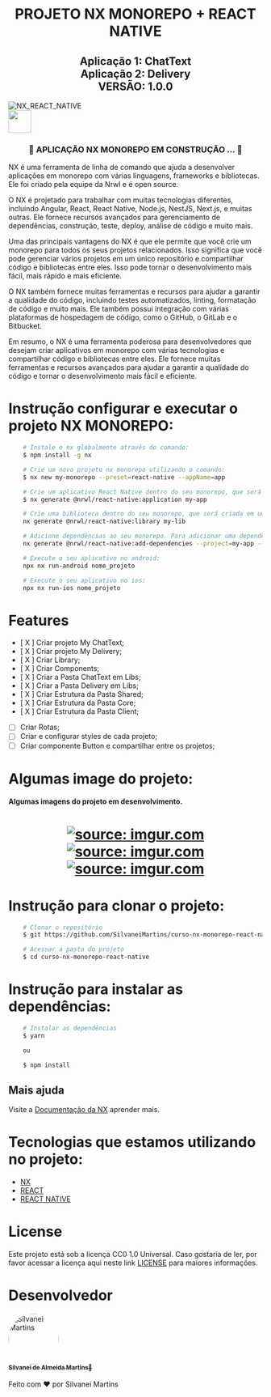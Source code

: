 <h1 align="center">
 PROJETO NX MONOREPO + REACT NATIVE
</h1>

<h2 align="center">
   Aplicação 1: ChatText 
   <br />
   Aplicação 2: Delivery
   <br />
   VERSÃO: 1.0.0
</h2>

![NX_REACT_NATIVE](https://img.shields.io/badge/REACT-NATIVE-blue.svg)
<br />
<a href="https://nx.dev" target="_blank" rel="noreferrer"><img src="https://raw.githubusercontent.com/nrwl/nx/master/images/nx-logo.png" width="45"></a>

<h3 align="center">
	🚧  APLICAÇÃO NX MONOREPO EM CONSTRUÇÃO ...  🚧
</h3>

NX é uma ferramenta de linha de comando que ajuda a desenvolver aplicações em monorepo com várias linguagens, frameworks e bibliotecas. Ele foi criado pela equipe da Nrwl e é open source.

O NX é projetado para trabalhar com muitas tecnologias diferentes, incluindo Angular, React, React Native, Node.js, NestJS, Next.js, e muitas outras. Ele fornece recursos avançados para gerenciamento de dependências, construção, teste, deploy, análise de código e muito mais.

Uma das principais vantagens do NX é que ele permite que você crie um monorepo para todos os seus projetos relacionados. Isso significa que você pode gerenciar vários projetos em um único repositório e compartilhar código e bibliotecas entre eles. Isso pode tornar o desenvolvimento mais fácil, mais rápido e mais eficiente.

O NX também fornece muitas ferramentas e recursos para ajudar a garantir a qualidade do código, incluindo testes automatizados, linting, formatação de código e muito mais. Ele também possui integração com várias plataformas de hospedagem de código, como o GitHub, o GitLab e o Bitbucket.

Em resumo, o NX é uma ferramenta poderosa para desenvolvedores que desejam criar aplicativos em monorepo com várias tecnologias e compartilhar código e bibliotecas entre eles. Ele fornece muitas ferramentas e recursos avançados para ajudar a garantir a qualidade do código e tornar o desenvolvimento mais fácil e eficiente.

# Instrução configurar e executar o projeto NX MONOREPO:
```bash
    # Instale o nx globalmente através do comando:
    $ npm install -g nx

    # Crie um novo projeto nx monorepo utilizando o comando:
    $ nx new my-monorepo --preset=react-native --appName=app

    # Crie um aplicativo React Native dentro do seu monorepo, que será criado em um diretório separado dentro do seu monorepo. Para criar um aplicativo React Native, utilize o comando:
    $ nx generate @nrwl/react-native:application my-app

    # Crie uma biblioteca dentro do seu monorepo, que será criada em um diretório separado dentro do seu monorepo. Para criar uma biblioteca, utilize o comando:
    nx generate @nrwl/react-native:library my-lib

    # Adicione dependências ao seu monorepo. Para adicionar uma dependência, utilize o comando:
    nx generate @nrwl/react-native:add-dependencies --project=my-app --dependencies=my-lib

    # Execute o seu aplicativo no android:
    npx nx run-android nome_projeto

    # Execute o seu aplicativo no ios:
    npx nx run-ios nome_projeto
```

# Features
-   [ X ] Criar projeto My ChatText;
-   [ X ] Criar projeto My Delivery;
-   [ X ] Criar Library;
-   [ X ] Criar Components;
-   [ X ] Criar a Pasta ChatText em Libs;
-   [ X ] Criar a Pasta Delivery em Libs;
-   [ X ] Criar Estrutura da Pasta Shared;
-   [ X ] Criar Estrutura da Pasta Core;
-   [ X ] Criar Estrutura da Pasta Client;
-   [  ] Criar Rotas;
-   [  ] Criar e configurar styles de cada projeto;
-   [  ] Criar componente Button e compartilhar entre os projetos;

# Algumas image do projeto:
<h4 align="left">
	Algumas imagens do projeto em desenvolvimento.
</h4>
<h1 align="center">
    <a href="https://imgur.com/phxSDap"><img src="https://i.imgur.com/phxSDap.png" title="source: imgur.com" /></a>
 	<br />
    <a href="https://imgur.com/OFygwXx"><img src="https://i.imgur.com/OFygwXx.png" title="source: imgur.com" /></a>
	<br />
	<a href="https://imgur.com/vof5PM2"><img src="https://i.imgur.com/vof5PM2.png" title="source: imgur.com" /></a>
	<br />
</h1>

# Instrução para clonar o projeto:
```bash
    # Clonar o repositório
    $ git https://github.com/SilvaneiMartins/curso-nx-monorepo-react-native

    # Acessar a pasta do projeto
    $ cd curso-nx-monorepo-react-native
```

# Instrução para instalar as dependências:
```bash
    # Instalar as dependências
    $ yarn

    ou

    $ npm install
```

## Mais ajuda

Visite a [Documentação da NX](https://nx.dev) aprender mais.

# Tecnologias que estamos utilizando no projeto:
-   [NX](https://nx.dev)
-   [REACT](https://pt-br.reactjs.org/)
-   [REACT NATIVE](https://reactnative.dev/)

# License
Este projeto está sob a licença CC0 1.0 Universal. Caso gostaria de ler, por favor acessar a licença aqui neste link [LICENSE](https://github.com/SilvaneiMartins/curso-nx-monorepo-react-native/blob/master/LICENSE) para maiores informações.

# Desenvolvedor
<a href="https://github.com/SilvaneiMartins">
    <img
        style="border-radius:50%"
        src="https://github.com/SilvaneiMartins.png"
        width="100px;"
        alt="Silvanei Martins"
    />
    <br />
    <sub>
        <b>Silvanei de Almeida Martins</b>🚀
    </sub>
    <br />
</a>
<br />
Feito com ❤️ por Silvanei Martins
